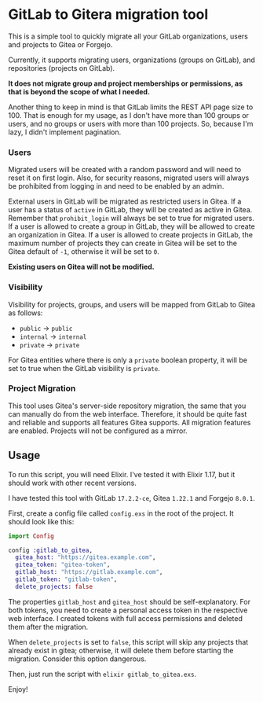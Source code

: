# GitLab to Gitera migration tool

This is a simple tool to quickly migrate all your GitLab organizations, users and projects to Gitea or Forgejo.

Currently, it supports migrating users, organizations (groups on GitLab), and repositories (projects on GitLab).

**It does not migrate group and project memberships or permissions, as that is beyond the scope of what I needed.**

Another thing to keep in mind is that GitLab limits the REST API page size to 100. That is enough for my usage, as I don't have more than 100 groups or users, and no groups or users with more than 100 projects. So, because I'm lazy, I didn't implement pagination.

### Users

Migrated users will be created with a random password and will need to reset it on first login.
Also, for security reasons, migrated users will always be prohibited from logging in and need to be enabled by an admin.

External users in GitLab will be migrated as restricted users in Gitea.
If a user has a status of `active` in GitLab, they will be created as active in Gitea. Remember that `prohibit_login` will always be set to true for migrated users.
If a user is allowed to create a group in GitLab, they will be allowed to create an organization in Gitea.
If a user is allowed to create projects in GitLab, the maximum number of projects they can create in Gitea will be set to the Gitea default of `-1`, otherwise it will be set to `0`.

**Existing users on Gitea will not be modified.**

### Visibility

Visibility for projects, groups, and users will be mapped from GitLab to Gitea as follows:

- `public` -> `public`
- `internal` -> `internal`
- `private` -> `private`

For Gitea entities where there is only a `private` boolean property, it will be set to true when the GitLab visibility is `private`.

### Project Migration

This tool uses Gitea's server-side repository migration, the same that you can manually do from the web interface.
Therefore, it should be quite fast and reliable and supports all features Gitea supports. All migration features are enabled.
Projects will not be configured as a mirror.

## Usage

To run this script, you will need Elixir. I've tested it with Elixir 1.17, but it should work with other recent versions.

I have tested this tool with GitLab `17.2.2-ce`, Gitea `1.22.1` and Forgejo `8.0.1`.

First, create a config file called `config.exs` in the root of the project. It should look like this:

```elixir
import Config

config :gitlab_to_gitea,
  gitea_host: "https://gitea.example.com",
  gitea_token: "gitea-token",
  gitlab_host: "https://gitlab.example.com",
  gitlab_token: "gitlab-token",
  delete_projects: false

```

The properties `gitlab_host` and `gitea_host` should be self-explanatory.
For both tokens, you need to create a personal access token in the respective web interface. I created tokens with full access permissions and deleted them after the migration.

When `delete_projects` is set to `false`, this script will skip any projects that already exist in gitea; otherwise, it will delete them before starting the migration. Consider this option dangerous.

Then, just run the script with `elixir gitlab_to_gitea.exs`.

Enjoy!
